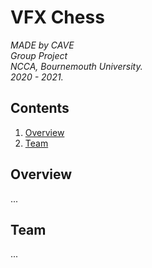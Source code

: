# VFX Chess
*MADE by CAVE*<br />
*Group Project*<br />
*NCCA, Bournemouth University.*<br />
*2020 - 2021.*<br />

## Contents
1. [Overview](#overview)
2. [Team](#team)

## Overview
...

## Team
...